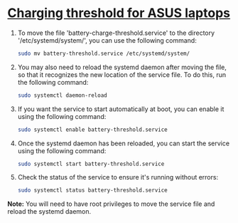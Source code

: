 # [Charging threshold for ASUS laptops](https://github.com/sakshiagrwal/Scripts/commit/19c9d7041010e2d7055682404118089d69c3e39d)

1. To move the file 'battery-charge-threshold.service' to the directory '/etc/systemd/system/', you can use the following command:

    ```sh
    sudo mv battery-threshold.service /etc/systemd/system/
    ```

2. You may also need to reload the systemd daemon after moving the file, so that it recognizes the new location of the service file. To do this, run the following command:

    ```sh
    sudo systemctl daemon-reload
    ```

3. If you want the service to start automatically at boot, you can enable it using the following command:

    ```sh
    sudo systemctl enable battery-threshold.service
    ```

4. Once the systemd daemon has been reloaded, you can start the service using the following command:

    ```sh
    sudo systemctl start battery-threshold.service
    ```

6. Check the status of the service to ensure it's running without errors:

    ```sh
    sudo systemctl status battery-threshold.service
    ```

**Note:** You will need to have root privileges to move the service file and reload the systemd daemon.
